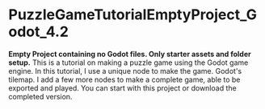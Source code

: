 # PuzzleGameTutorialEmptyProject_Godot_4.2
**Empty Project containing no Godot files. Only starter assets and folder setup.**
This is a tutorial on making a puzzle game using the Godot game engine. In this tutorial, I use a unique node to make the game. Godot's tilemap. I add a few more nodes to make a complete game, able to be exported and played. You can start with this project or download the completed version.
